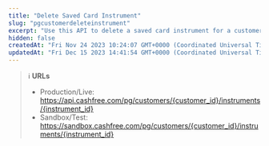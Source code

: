 ```yaml
---
title: "Delete Saved Card Instrument"
slug: "pgcustomerdeleteinstrument"
excerpt: "Use this API to delete a saved card instrument for a customer_id and instrument_id"
hidden: false
createdAt: "Fri Nov 24 2023 10:24:07 GMT+0000 (Coordinated Universal Time)"
updatedAt: "Fri Dec 15 2023 14:41:54 GMT+0000 (Coordinated Universal Time)"
---
```

> ℹ️ **URLs**
> 
> - Production/Live: <https://api.cashfree.com/pg/customers/{customer_id}/instruments/{instrument_id}>
> - Sandbox/Test: <https://sandbox.cashfree.com/pg/customers/{customer_id}/instruments/{instrument_id}>
